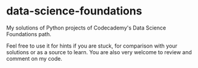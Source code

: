 # data-science-foundations

My solutions of Python projects of Codecademy's Data Science Foundations path.

Feel free to use it for hints if you are stuck, for comparison with your solutions or as a source to learn. You are also very welcome to review and comment on my code.